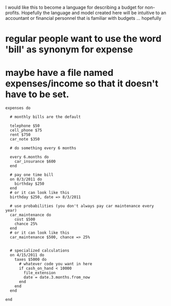 I would like this to become a language for describing a budget for non-profits.  Hopefully the language and model created here will be intuitive to an accountant or financial personnel that is familiar with budgets ... hopefully

# regular people want to use the word 'bill' as synonym for expense
# maybe have a file named expenses/income so that it doesn't have to be set.

	expenses do

	  # monthly bills are the default

	  telephone $50
	  cell_phone $75
	  rent $750
	  car_note $350

	  # do something every 6 months

	  every 6.months do
		car_insurance $600
	  end

	  # pay one time bill
	  on 8/3/2011 do
		birthday $250
	  end
	  # or it can look like this
	  birthday $250, date => 8/3/2011
	  
	  # use probabilities (you don't always pay car maintenance every year)
	  car_maintenance do
		cost $500
		chance 25%
	  end
	  # or it can look like this
	  car_maintenance $500, chance => 25%
	  
	  
	  # specialized calculations
	  on 4/15/2011 do
		taxes $5000 do
		  # whatever code you want in here
		  if cash_on_hand < 10000
			file_extension
			date = date.3.months.from_now
		  end
		end
	  end
	  
	end